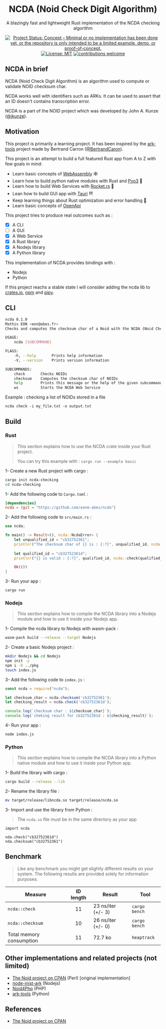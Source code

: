 <div align="center">

# NCDA (Noid Check Digit Algorithm)

A blazingly fast and lightweight Rust implementation of the NCDA checking algorithm

[![Project Status: Concept – Minimal or no implementation has been done yet, or the repository is only intended to be a limited example, demo, or proof-of-concept.](https://www.repostatus.org/badges/latest/concept.svg)](https://www.repostatus.org/#concept)
[![License: MIT](https://img.shields.io/badge/License-MIT-yellow.svg)](https://opensource.org/licenses/MIT)
[![contributions welcome](https://img.shields.io/badge/contributions-welcome-brightgreen.svg?style=flat)]()

</div>

## NCDA in brief

NCDA (Noid Check Digit Algorithm) is an algorithm used to compute or validate NOID checksum char.

NCDA works well with identifiers such as ARKs. It can be used to assert that an ID doesn't contains transcription error.

NCDA is a part of the NOID project which was developed by John A. Kunze ([@jkunze](https://github.com/jkunze)).

## Motivation

This project is primarily a learning project. It has been inspired by the [ark-tools](https://github.com/BertrandCaron/ark-tools) project made by Bertrand Carron ([@BertrandCaron](https://github.com/BertrandCaron)). 

This project is an attempt to build a full featured Rust app from A to Z with few goals in mind:

* Learn basic concepts of [WebAssembly](https://webassembly.org/) 🕸
* Learn how to build python native modules with Rust and [Pyo3](https://github.com/PyO3/pyo3) 🐍
* Learn how to build Web Services with [Rocket.rs](https://www.rocket.rs/) 🚀
* Lean how to build GUI app with [Tauri](https://github.com/tauri-apps/tauri) ⛩️
* Keep learning things about Rust optimization and error handling 🦀
* Learn basic concepts of [OpenApi](https://www.openapis.org/)

This project tries to produce real outcomes such as :

- [x]  A CLI
- [ ]  A GUI
- [x]  A Web Service
- [x]  A Rust library
- [x]  A Nodejs library
- [x]  A Python library

This implementation of NCDA provides bindings with :

* Nodejs
* Python

If this project reachs a stable state I will consider adding the ncda lib to [crates.io](https://crates.io/), [npm](https://www.npmjs.com/) and [pipy](https://pypi.org/).

## CLI

```sh
ncda 0.1.0
Mathis EON <eon@abes.fr>
Checks and computes the checksum char of a Noid with the NCDA (Noid Check Digit Algorithm) algorithm

USAGE:
    ncda [SUBCOMMAND]

FLAGS:
    -h, --help       Prints help information
    -V, --version    Prints version information

SUBCOMMANDS:
    check       Checks NOIDs
    checksum    Computes the checksum char of NOIDs
    help        Prints this message or the help of the given subcommand(s)
    ws          Starts the NCDA Web Service
```

Example : checking a list of NOIDs stored in a file

```
ncda check -i my_file.txt -o output.txt
```

## Build 

### Rust

> This section explains how to use the NCDA crate inside your Rust project.
>
> You can try this example with : `cargo run --example basic`

1- Create a new Rust project with cargo :

```sh
cargo init ncda-checking
cd ncda-checking
```

1- Add the following code to `Cargo.toml` :

```toml
[dependencies]
ncda = {git = "https://github.com/eonm-abes/ncda"}
```

2- Add the following code to `src/main.rs` :

```rust
use ncda;

fn main() -> Result<(), ncda::NcdaError> {
    let unqualified_id = "cb32752361";
    println!("The checksum char of {} is : {:?}", unqualified_id, ncda::checksum(unqualified_id)?);
    
    let qualified_id = "cb32752361d";
    println!("{} is valid : {:?}", qualified_id, ncda::check(qualified_id).is_ok());

    Ok(())
}
```

3- Run your app :

```sh
cargo run
```

### Nodejs

> This section explains how to compile the NCDA library into a Nodejs module and how to use it inside your Nodejs app.

1- Compile the ncda library to Nodejs with wasm-pack :

```sh
wasm-pack build --release --target Nodejs
```

2- Create a basic Nodejs project :

```sh
mkdir Nodejs && cd Nodejs
npm init -y     
npm i -D ../pkg
touch index.js
```

3- Add the following code to `index.js`  :

```js
const ncda = require("ncda");

let checksum_char = ncda.checksum('cb32752361');
let checking_result = ncda.check('cb32752361d');

console.log(`checksum char : ${checksum_char}`);
console.log(`cheking result for cb32752361d : ${checking_result}`);
```

4- Run your app :

```sh
node index.js
```

### Python

> This section explains how to compile the NCDA library into a Python native module and how to use it inside your Python app.

1- Build the library with cargo :

```sh
cargo build --release --lib
```

2- Rename the library file :

```sh
mv target/release/libncda.so target/release/ncda.so
```

3- Import and use the library from Python :
> The `ncda.so` file must be in the same directory as your app

```python3
import ncda

nda.check("cb32752361d")
nda.checksum("cb32752361")
```

## Benchmark

> Like any benchmark you might get slightly different results on your system. The following results are provided solely for information purposes.

<div align="center">

| Measure                  | ID length | Result             | Tool          |
| ------------------------ | :-------: | ------------------ | ------------- |
| `ncda::check`            |    11     | 23 ns/iter (+/- 3) | `cargo bench` |
| `ncda::checksum`         |    10     | 26 ns/iter (+/- 0) | `cargo bench` |
| Total memory consumption |    11     | 72.7 ko            | `heaptrack`   |

</div>

## Other implementations and related projects (not limited)

* [The Noid project on CPAN](https://metacpan.org/pod/distribution/Noid/noid) (Perl) [original implementation]
* [node-inist-ark](https://github.com/Inist-CNRS/node-inist-ark) (Nodejs)
* [Noid4Php](https://github.com/Daniel-KM/Noid4Php/blob/master/noid) (PHP)
* [ark-tools](https://github.com/BertrandCaron/ark-tools) (Python)

## References

- [The Noid project on CPAN](https://metacpan.org/pod/distribution/Noid/noid)
